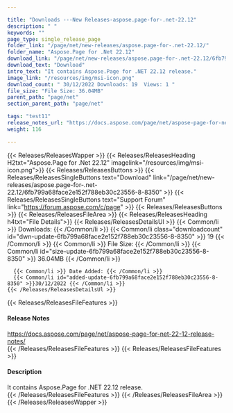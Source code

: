 ```yaml
---

title: "Downloads ---New Releases-aspose.page-for-.net-22.12"
description: " "
keywords: ""
page_type: single_release_page
folder_link: "/page/net/new-releases/aspose.page-for-.net-22.12/"
folder_name: "Aspose.Page for .Net 22.12"
download_link: "/page/net/new-releases/aspose.page-for-.net-22.12/6fb799a68face2e152f788eb30c23556-8-8350"
download_text: "Download"
intro_text: "It contains Aspose.Page for .NET 22.12 release."
image_link: "/resources/img/msi-icon.png"
download_count: " 30/12/2022 Downloads: 19  Views: 1 "
file_size: "File Size: 36.04MB"
parent_path: "page/net"
section_parent_path: "page/net"

tags: "test11"
release_notes_url: "https://docs.aspose.com/page/net/aspose-page-for-net-22-12-release-notes/"
weight: 116

---
```


{{< Releases/ReleasesWapper >}}
  {{< Releases/ReleasesHeading H2txt="Aspose.Page for .Net 22.12" imagelink="/resources/img/msi-icon.png">}}
  {{< Releases/ReleasesButtons >}}
    {{< Releases/ReleasesSingleButtons text="Download" link="/page/net/new-releases/aspose.page-for-.net-22.12/6fb799a68face2e152f788eb30c23556-8-8350" >}}
    {{< Releases/ReleasesSingleButtons text="Support Forum" link="https://forum.aspose.com/c/page" >}}
  {{< Releases/ReleasesButtons >}}
  {{< Releases/ReleasesFileArea >}}
    {{< Releases/ReleasesHeading h4txt="File Details">}}
    {{< Releases/ReleasesDetailsUl >}}
      {{< Common/li >}} Downloads: {{< /Common/li >}}
      {{< Common/li class="downloadcount" id="dwn-update-6fb799a68face2e152f788eb30c23556-8-8350" >}} 19 {{< /Common/li >}}
      {{< Common/li >}} File Size: {{< /Common/li >}}
      {{< Common/li id="size-update-6fb799a68face2e152f788eb30c23556-8-8350" >}} 36.04MB {{< /Common/li >}}

      {{< Common/li >}} Date Added: {{< /Common/li >}}
      {{< Common/li id="added-update-6fb799a68face2e152f788eb30c23556-8-8350" >}}30/12/2022 {{< /Common/li >}}
    {{< /Releases/ReleasesDetailsUl >}}

  {{< Releases/ReleasesFileFeatures >}}
      <h4>Release Notes</h4><div><a href='https://docs.aspose.com/page/net/aspose-page-for-net-22-12-release-notes/'>https://docs.aspose.com/page/net/aspose-page-for-net-22-12-release-notes/</a></div>
  {{< /Releases/ReleasesFileFeatures >}}
  {{< Releases/ReleasesFileFeatures >}}
      <h4>Description</h4><div class="HTMLDescription">It contains Aspose.Page for .NET 22.12 release.</div>
  {{< /Releases/ReleasesFileFeatures >}}
 {{< /Releases/ReleasesFileArea >}}
{{< /Releases/ReleasesWapper >}}


